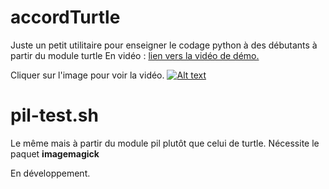 # accordTurtle
Juste un petit utilitaire pour enseigner le codage python à des débutants à partir du module turtle
En vidéo  : [lien vers la vidéo de démo.](https://cbiot.fr/site/accords.m4v)

Cliquer sur l'image pour voir la vidéo.
[![Alt text](https://cbiot.fr/site/accords2.png)](https://cbiot.fr/site/accords.m4v)


# pil-test.sh
Le même mais à partir du module pil plutôt que celui de turtle.
Nécessite le paquet **imagemagick**


En développement.
